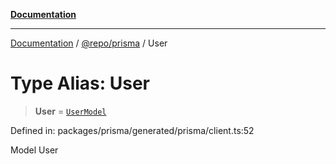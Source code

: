 [**Documentation**](../../../README.md)

***

[Documentation](../../../README.md) / [@repo/prisma](../README.md) / User

# Type Alias: User

> **User** = [`UserModel`](../namespaces/Prisma/type-aliases/UserModel.md)

Defined in: packages/prisma/generated/prisma/client.ts:52

Model User
